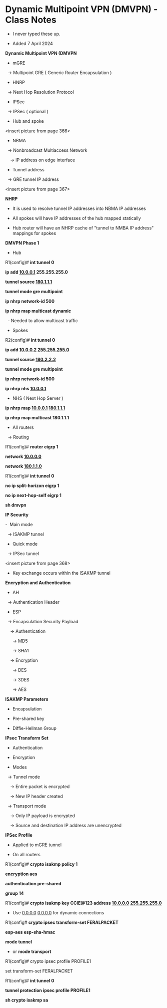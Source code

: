 # Dynamic Multipoint VPN (DMVPN) - Class Notes

 - I never typed these up.

 - Added 7 April 2024

**Dynamic Multipoint VPN (DMVPN**

 - mGRE

  -> Multipoint GRE ( Generic Router Encapsulation )

 - HNRP

  -> Next Hop Resolution Protocol

 - IPSec

  -> IPSec ( optional )

 - Hub and spoke

<insert picture from page 366>

 - NBMA

  -> Nonbroadcast Multiaccess Network

    -> IP address on edge interface

 - Tunnel address

  -> GRE tunnel IP address

<insert picture from page 367>

**NHRP**

 - It is used to resolve tunnel IP addresses into NBMA IP addresses

 - All spokes will have IP addresses of the hub mapped statically

 - Hub router will have an NHRP cache of "tunnel to NMBA IP address" mappings for spokes

**DMVPN Phase 1**

 - Hub

R1(config)# **int tunnel 0**

**ip add [10.0.0.1](http://10.0.0.1) 255.255.255.0**

**tunnel source [180.1.1.1](http://180.1.1.1)**

**tunnel mode gre multipoint**

**ip nhrp network-id 500**

**ip nhrp map multicast dynamic**

  - Needed to allow multicast traffic

 - Spokes

R2(config)# **int tunnel 0**

**ip add [10.0.0.2](http://10.0.0.2) [255.255.255.0](http://255.255.255.0)**

**tunnel source [180.2.2.2](http://180.2.2.2)**

**tunnel mode gre multipoint**

**ip nhrp network-id 500**

**ip nhrp nhs [10.0.0.1](http://10.0.0.1)**

 - NHS ( Next Hop Server )

**ip nhrp map [10.0.0.1](http://10.0.0.1) [180.1.1.1](http://180.1.1.1)**

**ip nhrp map multicast 180.1.1.1**

 - All routers

  -> Routing

R1(config)# **router eigrp 1**

**network [10.0.0.0](http://10.0.0.0)**

**network [180.1.1.0](http://180.1.1.0)**

R1(config)# **int tunnel 0**

**no ip split-horizon eigrp 1**

**no ip next-hop-self eigrp 1**

**sh dmvpn**

**IP Security**

 -  Main mode

  -> ISAKMP tunnel

 - Quick mode

  -> IPSec tunnel

<insert picture from page 368>

 - Key exchange occurs within the ISAKMP tunnel

**Encryption and Authentication**

 - AH

  -> Authentication Header

 - ESP

  -> Encapsulation Security Payload

    -> Authentication

      -> MD5

      -> SHA1

    -> Encryption

      -> DES

      -> 3DES

      -> AES

**ISAKMP Parameters**

 - Encapsulation

 - Pre-shared key

 - Diffie-Hellman Group

**IPsec Transform Set**

 - Authentication

 - Encryption

 - Modes

  -> Tunnel mode

    -> Entire packet is encrypted

    -> New IP header created

  -> Transport mode

    -> Only IP payload is encrypted

    -> Source and destination IP address are unencrypted

**IPSec Profile**

 - Applied to mGRE tunnel

 - On all routers

R1(config)# **crypto isakmp policy 1**

**encryption aes**

**authentication pre-shared**

**group 14**

R1(config)# **crypto isakmp key CCIE@123 address [10.0.0.0](http://10.0.0.0) [255.255.255.0](http://255.255.255.0)**

 - Use [0.0.0.0](http://0.0.0.0) [0.0.0.0](http://0.0.0.0) for dynamic connections

R1(config# **crypto ipsec transform-set FERALPACKET**

**esp-aes esp-sha-hmac**

**mode tunnel**

 - or **mode transport**

R1(config)# crypto ipsec profile PROFILE1

set transform-set FERALPACKET

R1(config)# **int tunnel 0**

**tunnel protection ipsec profile PROFILE1**

**sh crypto isakmp sa**
